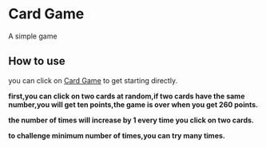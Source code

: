 # Card Game
A simple game 

## How to use 
you can click on [Card Game](https://goldsuraimu.github.io/card_game/card_game.html) to get starting directly.

**first,you can click on two cards at random,if two cards have the same number,you will get ten points,the game is over when you get 260 points.**

**the number of times will increase by 1 every time you click on two cards.**

**to challenge minimum number of times,you can try many times.**
